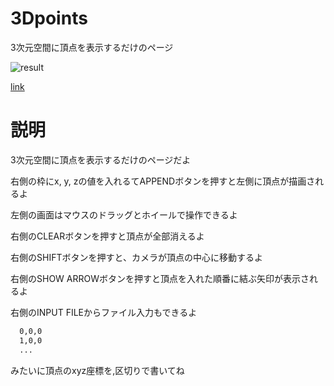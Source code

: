 # 3Dpoints

3次元空間に頂点を表示するだけのページ

![result](https://user-images.githubusercontent.com/12505784/112724343-2ffcfb00-8f56-11eb-9780-d9352faacddd.gif)

[link](https://fockl.github.io/3Dpoints/)

# 説明

3次元空間に頂点を表示するだけのページだよ

右側の枠にx, y, zの値を入れるてAPPENDボタンを押すと左側に頂点が描画されるよ

左側の画面はマウスのドラッグとホイールで操作できるよ

右側のCLEARボタンを押すと頂点が全部消えるよ

右側のSHIFTボタンを押すと、カメラが頂点の中心に移動するよ

右側のSHOW ARROWボタンを押すと頂点を入れた順番に結ぶ矢印が表示されるよ

右側のINPUT FILEからファイル入力もできるよ

```txt
  0,0,0
  1,0,0
  ...
```

みたいに頂点のxyz座標を,区切りで書いてね
